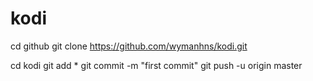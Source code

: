 # kodi
cd github
git clone https://github.com/wymanhns/kodi.git

cd kodi
git add *
git commit -m "first commit"
git push -u origin master


